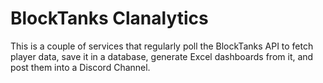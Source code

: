 # BlockTanks Clanalytics

This is a couple of services that regularly poll the BlockTanks API to fetch player data, save it in a database, generate Excel dashboards from it, and post them into a Discord Channel.
